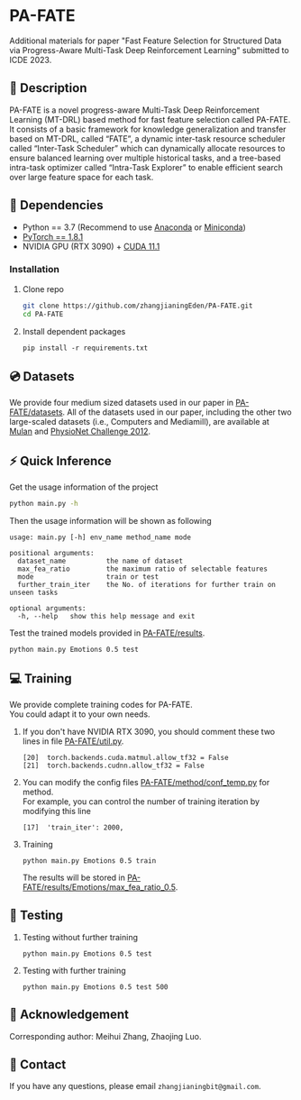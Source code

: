 # PA-FATE
Additional materials for paper "Fast Feature Selection for Structured Data via Progress-Aware Multi-Task Deep Reinforcement Learning" submitted to ICDE 2023.
## :page_facing_up: Description
PA-FATE is a novel progress-aware Multi-Task Deep Reinforcement Learning (MT-DRL) based method for fast feature selection called PA-FATE. It consists of a basic
framework for knowledge generalization and transfer based on MT-DRL, called “FATE”, a dynamic inter-task resource scheduler called “Inter-Task Scheduler” which can dynamically allocate resources to ensure balanced learning over multiple historical tasks, and a tree-based intra-task optimizer called “Intra-Task Explorer” to enable efficient search over large feature space for each task. 
## :wrench: Dependencies
- Python == 3.7 (Recommend to use [Anaconda](https://www.anaconda.com/download/#linux) or [Miniconda](https://docs.conda.io/en/latest/miniconda.html))
- [PyTorch == 1.8.1](https://pytorch.org/)
- NVIDIA GPU (RTX 3090) + [CUDA 11.1](https://developer.nvidia.com/cuda-downloads)
### Installation
1. Clone repo
    ```bash
    git clone https://github.com/zhangjianingEden/PA-FATE.git
    cd PA-FATE
    ```
2. Install dependent packages
    ```
    pip install -r requirements.txt
    ```
## :cd: Datasets
We provide four medium sized datasets used in our paper in
[PA-FATE/datasets](https://github.com/zhangjianingEden/PA-FATE/tree/main/datasets).
All of the datasets used in our paper, including the other two large-scaled datasets (i.e., Computers and Mediamill), are available at [Mulan](http://www.uco.es/kdis/mllresources) and [PhysioNet Challenge 2012](https://physionet.org/content/challenge-2012/1.0.0).

## :zap: Quick Inference

Get the usage information of the project
```bash
python main.py -h
```
Then the usage information will be shown as following
```
usage: main.py [-h] env_name method_name mode

positional arguments:
  dataset_name          the name of dataset
  max_fea_ratio         the maximum ratio of selectable features
  mode                  train or test
  further_train_iter    the No. of iterations for further train on unseen tasks
 
optional arguments:
  -h, --help   show this help message and exit
```
Test the trained models provided in [PA-FATE/results](https://github.com/zhangjianingEden/PA-FATE/tree/main/results).
```
python main.py Emotions 0.5 test
```
## :computer: Training

We provide complete training codes for PA-FATE.<br>
You could adapt it to your own needs.

1. If you don't have NVIDIA RTX 3090, you should comment these two lines in file
[PA-FATE/util.py](https://github.com/zhangjianingEden/PA-FATE/tree/main/util.py).
	```
	[20]  torch.backends.cuda.matmul.allow_tf32 = False
	[21]  torch.backends.cudnn.allow_tf32 = False
	```
2. You can modify the config files 
[PA-FATE/method/conf_temp.py](https://github.com/zhangjianingEden/PA-FATE/tree/main/method/conf_temp.py) for method.<br>
For example, you can control the number of training iteration by modifying this line
	```
	[17]  'train_iter': 2000,
	```
3. Training
	```
	python main.py Emotions 0.5 train
	```
	The results will be stored in [PA-FATE/results/Emotions/max_fea_ratio_0.5](https://github.com/zhangjianingEden/PA-FATE/tree/main/results/Emotions/max_fea_ratio_0.5).
## :checkered_flag: Testing
1. Testing without further training
	```
	python main.py Emotions 0.5 test
	```
2. Testing with further training
	```
	python main.py Emotions 0.5 test 500
	```
## :scroll: Acknowledgement

Corresponding author: Meihui Zhang, Zhaojing Luo.

## :e-mail: Contact

If you have any questions, please email `zhangjianingbit@gmail.com`.
